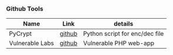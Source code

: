### Github Tools 

|Name|Link|details|
|---|---|---|
|PyCrypt|[github](https://github.com/anir0y/CyberShikshaa/tree/main/module-II/encryption)|Python script for enc/dec file|
|Vulnerable Labs| [github](https://github.com/anir0y/arishti-01)|Vulnerable PHP web-app|

